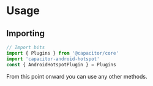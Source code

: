 # Usage

## Importing 

```javascript
// Import bits
import { Plugins } from '@capacitor/core'
import 'capacitor-android-hotspot'
const { AndroidHotspotPlugin } = Plugins
```

From this point onward you can use any other methods. 
